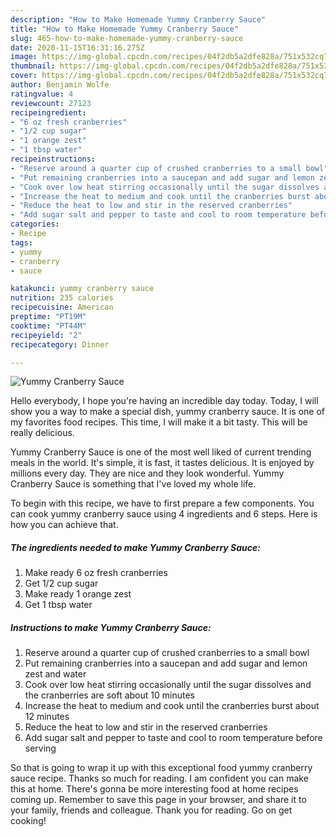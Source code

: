 ```yaml
---
description: "How to Make Homemade Yummy Cranberry Sauce"
title: "How to Make Homemade Yummy Cranberry Sauce"
slug: 465-how-to-make-homemade-yummy-cranberry-sauce
date: 2020-11-15T16:31:16.275Z
image: https://img-global.cpcdn.com/recipes/04f2db5a2dfe828a/751x532cq70/yummy-cranberry-sauce-recipe-main-photo.jpg
thumbnail: https://img-global.cpcdn.com/recipes/04f2db5a2dfe828a/751x532cq70/yummy-cranberry-sauce-recipe-main-photo.jpg
cover: https://img-global.cpcdn.com/recipes/04f2db5a2dfe828a/751x532cq70/yummy-cranberry-sauce-recipe-main-photo.jpg
author: Benjamin Wolfe
ratingvalue: 4
reviewcount: 27123
recipeingredient:
- "6 oz fresh cranberries"
- "1/2 cup sugar"
- "1 orange zest"
- "1 tbsp water"
recipeinstructions:
- "Reserve around a quarter cup of crushed cranberries to a small bowl"
- "Put remaining cranberries into a saucepan and add sugar and lemon zest and water"
- "Cook over low heat stirring occasionally until the sugar dissolves and the cranberries are soft about 10 minutes"
- "Increase the heat to medium and cook until the cranberries burst about 12 minutes"
- "Reduce the heat to low and stir in the reserved cranberries"
- "Add sugar salt and pepper to taste and cool to room temperature before serving"
categories:
- Recipe
tags:
- yummy
- cranberry
- sauce

katakunci: yummy cranberry sauce 
nutrition: 235 calories
recipecuisine: American
preptime: "PT19M"
cooktime: "PT44M"
recipeyield: "2"
recipecategory: Dinner

---
```



![Yummy Cranberry Sauce](https://img-global.cpcdn.com/recipes/04f2db5a2dfe828a/751x532cq70/yummy-cranberry-sauce-recipe-main-photo.jpg)

Hello everybody, I hope you're having an incredible day today. Today, I will show you a way to make a special dish, yummy cranberry sauce. It is one of my favorites food recipes. This time, I will make it a bit tasty. This will be really delicious.

Yummy Cranberry Sauce is one of the most well liked of current trending meals in the world. It's simple, it is fast, it tastes delicious. It is enjoyed by millions every day. They are nice and they look wonderful. Yummy Cranberry Sauce is something that I've loved my whole life.




To begin with this recipe, we have to first prepare a few components. You can cook yummy cranberry sauce using 4 ingredients and 6 steps. Here is how you can achieve that.

<!--inarticleads1-->

##### The ingredients needed to make Yummy Cranberry Sauce:

1. Make ready 6 oz fresh cranberries
1. Get 1/2 cup sugar
1. Make ready 1 orange zest
1. Get 1 tbsp water




<!--inarticleads2-->

##### Instructions to make Yummy Cranberry Sauce:

1. Reserve around a quarter cup of crushed cranberries to a small bowl
1. Put remaining cranberries into a saucepan and add sugar and lemon zest and water
1. Cook over low heat stirring occasionally until the sugar dissolves and the cranberries are soft about 10 minutes
1. Increase the heat to medium and cook until the cranberries burst about 12 minutes
1. Reduce the heat to low and stir in the reserved cranberries
1. Add sugar salt and pepper to taste and cool to room temperature before serving




So that is going to wrap it up with this exceptional food yummy cranberry sauce recipe. Thanks so much for reading. I am confident you can make this at home. There's gonna be more interesting food at home recipes coming up. Remember to save this page in your browser, and share it to your family, friends and colleague. Thank you for reading. Go on get cooking!

